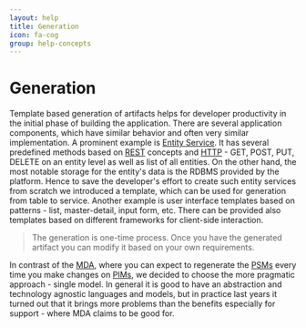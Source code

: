 ```yaml
---
layout: help
title: Generation
icon: fa-cog
group: help-concepts
---
```


Generation
===

Template based generation of artifacts helps for developer productivity in the initial phase of building the application.
There are several application components, which have similar behavior and often very similar implementation. 
A prominent example is [Entity Service](entity_service.html). It has several predefined methods based on 
[REST](http://en.wikipedia.org/wiki/Representational_state_transfer) concepts and 
[HTTP](http://en.wikipedia.org/wiki/Hypertext_Transfer_Protocol) - GET, POST, PUT, DELETE on an entity level as well as list of all entities. 
On the other hand, the most notable storage for the entity's data is the RDBMS provided by the platform. 
Hence to save the developer's effort to create such entity services from scratch we introduced a template, which can be used for generation from table to service.
Another example is user interface templates based on patterns - list, master-detail, input form, etc. 
There can be provided also templates based on different frameworks for client-side interaction.

> The generation is one-time process. Once you have the generated artifact you can modify it based on your own requirements.

In contrast of the [MDA](http://en.wikipedia.org/wiki/Model-driven_architecture), 
where you can expect to regenerate the [PSMs](http://en.wikipedia.org/wiki/Platform-specific_model) every time you make changes on 
[PIMs](http://en.wikipedia.org/wiki/Platform-independent_model), we decided to choose the more pragmatic approach - single model. 
In general it is good to have an abstraction and technology agnostic languages and models, 
but in practice last years it turned out that it brings more problems than the benefits especially for support - where MDA claims to be good for.
